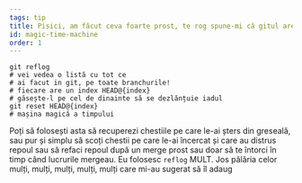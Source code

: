 ```yaml
---
tags: tip
title: Pisici, am făcut ceva foarte prost, te rog spune-mi că gitul are o mașină magică a timpului!?!
id: magic-time-machine
order: 1
---
```


```git
git reflog
# vei vedea o listă cu tot ce
# ai facut in git, pe toate branchurile!
# fiecare are un index HEAD@{index}
# găsește-l pe cel de dinainte să se dezlănțuie iadul
git reset HEAD@{index}
# mașina magică a timpului
```

Poți să folosești asta să recuperezi chestiile pe care le-ai șters din greseală, sau pur și simplu să scoți chestii pe care le-ai încercat și care au distrus repoul sau să refaci repoul după un merge prost sau doar să te întorci în timp când lucrurile mergeau. Eu folosesc `reflog` MULT. Jos pălăria celor mulți, mulți, mulți, mulți, mulți care mi-au sugerat să îl adaug
